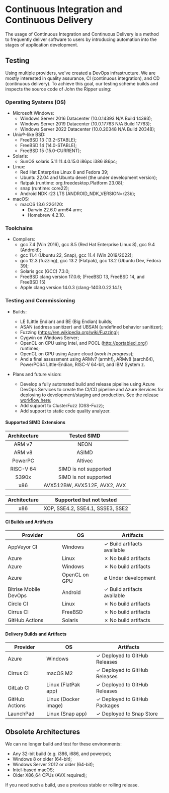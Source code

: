# Continuous Integration and Continuous Delivery

The usage of Continuous Integration and Continuous Delivery is a method to frequently deliver software to users by introducing automation into the stages of application development.

## Testing

Using multiple providers, we've created a DevOps infrastructure. We are mostly interested
in quality assurance, CI (continuous integration), and CD (continuous delivery). To achieve
this goal, our testing scheme builds and inspects the source code of John the Ripper
using:

### Operating Systems (OS)

- Microsoft Windows:
  - Windows Server 2016 Datacenter (10.0.14393 N/A Build 14393);
  - Windows Server 2019 Datacenter (10.0.17763 N/A Build 17763);
  - Windows Server 2022 Datacenter (10.0.20348 N/A Build 20348);
- Unix®-like BSD:
  - FreeBSD 13 (13.2-STABLE);
  - FreeBSD 14 (14.0-STABLE);
  - FreeBSD 15 (15.0-CURRENT);
- Solaris:
  - SunOS solaris 5.11 11.4.0.15.0 i86pc i386 i86pc;
- Linux:
  - Red Hat Enterprise Linux 8 and Fedora 39;
  - Ubuntu 22.04 and Ubuntu devel (the under development version);
  - flatpak (runtime: org.freedesktop.Platform 23.08);
  - snap (runtime: core22);
  - Android NDK r23 LTS (ANDROID_NDK_VERSION=r23b);
- macOS:
  - macOS 13.6 22G120:
    - Darwin 22.6.0 arm64 arm;
    - Homebrew 4.2.10.

### Toolchains

- Compilers:
  - gcc 7.4 (Win 2016), gcc 8.5 (Red Hat Enterprise Linux 8), gcc 9.4 (Android);
  - gcc 11.4 (Ubuntu 22, Snap), gcc 11.4 (Win 2019/2022);
  - gcc 12.3 (fuzzing), gcc 13.2 (Flatpak), gcc 13.2 (Ubuntu Dev, Fedora 39);
  - Solaris gcc (GCC) 7.3.0;
  - FreeBSD clang version 17.0.6; (FreeBSD 13, FreeBSD 14, and FreeBSD 15)
  - Apple clang version 14.0.3 (clang-1403.0.22.14.1);

### Testing and Commissioning

- Builds:

  - LE (Little Endian) and BE (Big Endian) builds;
  - ASAN (address sanitizer) and UBSAN (undefined behavior sanitizer);
  - Fuzzing (<https://en.wikipedia.org/wiki/Fuzzing>);
  - Cygwin on Windows Server;
  - OpenCL on CPU using Intel, and POCL (<http://portablecl.org/>) runtimes;
  - OpenCL on GPU using Azure cloud (_work in progress_);
  - And a final assessment using ARMv7 (armhf), ARMv8 (aarch64), PowerPC64 Little-Endian,
    RISC-V 64-bit, and IBM System z.

- Plans and future vision:
  - Develop a fully automated build and release pipeline using Azure DevOps Services
    to create the CI/CD pipeline and Azure Services for deploying to development/staging and
    production.
    See the [release workflow here](https://github.com/openwall/john-packages/blob/main/CI/workflow.pdf);
  - Add support to ClusterFuzz (OSS-Fuzz);
  - Add support to static code quality analyzer.

#### Supported SIMD Extensions

| Architecture |         Tested SIMD          |
| :----------: | :--------------------------: |
|    ARM v7    |             NEON             |
|    ARM v8    |            ASIMD             |
|   PowerPC    |           Altivec            |
|  RISC-V 64   |    SIMD is not supported     |
|    S390x     |    SIMD is not supported     |
|     x86      | AVX512BW, AVX512F, AVX2, AVX |

| Architecture |     Supported but not tested     |
| :----------: | :------------------------------: |
|     x86      | XOP, SSE4.2, SSE4.1, SSSE3, SSE2 |

#### CI Builds and Artifacts

| Provider              | OS            | Artifacts                   |
| --------------------- | ------------- | --------------------------- |
| AppVeyor CI           | Windows       | ✓ Build artifacts available |
| Azure                 | Linux         | ✗ No build artifacts        |
| Azure                 | Windows       | ✗ No build artifacts        |
| Azure                 | OpenCL on GPU | ∅ Under development         |
| Bitrise Mobile DevOps | Android       | ✓ Build artifacts available |
| Circle CI             | Linux         | ✗ No build artifacts        |
| Cirrus CI             | FreeBSD       | ✗ No build artifacts        |
| GitHub Actions        | Solaris       | ✗ No build artifacts        |

#### Delivery Builds and Artifacts

| Provider       | OS                   | Artifacts                     |
| -------------- | -------------------- | ----------------------------- |
| Azure          | Windows              | ✓ Deployed to GitHub Releases |
| Cirrus CI      | macOS M2             | ✓ Deployed to GitHub Releases |
| GitLab CI      | Linux (FlatPak app)  | ✓ Deployed to GitHub Releases |
| GitHub Actions | Linux (Docker image) | ✓ Deployed to GitHub Packages |
| LaunchPad      | Linux (Snap app)     | ✓ Deployed to Snap Store      |

## Obsolete Architectures

We can no longer build and test for these environments:

- Any 32-bit build (e.g. i386, i686, and powerpc);
- Windows 8 or older (64-bit);
- Windows Server 2012 or older (64-bit);
- Intel-based macOS;
- Older X86_64 CPUs (AVX required);

If you need such a build, use a previous stable or rolling release.
